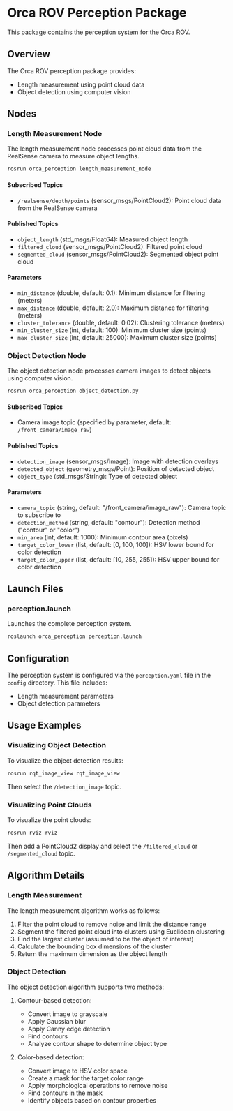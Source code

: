 # Orca ROV Perception Package

This package contains the perception system for the Orca ROV.

## Overview

The Orca ROV perception package provides:
- Length measurement using point cloud data
- Object detection using computer vision

## Nodes

### Length Measurement Node

The length measurement node processes point cloud data from the RealSense camera to measure object lengths.

```bash
rosrun orca_perception length_measurement_node
```

#### Subscribed Topics
- `/realsense/depth/points` (sensor_msgs/PointCloud2): Point cloud data from the RealSense camera

#### Published Topics
- `object_length` (std_msgs/Float64): Measured object length
- `filtered_cloud` (sensor_msgs/PointCloud2): Filtered point cloud
- `segmented_cloud` (sensor_msgs/PointCloud2): Segmented object point cloud

#### Parameters
- `min_distance` (double, default: 0.1): Minimum distance for filtering (meters)
- `max_distance` (double, default: 2.0): Maximum distance for filtering (meters)
- `cluster_tolerance` (double, default: 0.02): Clustering tolerance (meters)
- `min_cluster_size` (int, default: 100): Minimum cluster size (points)
- `max_cluster_size` (int, default: 25000): Maximum cluster size (points)

### Object Detection Node

The object detection node processes camera images to detect objects using computer vision.

```bash
rosrun orca_perception object_detection.py
```

#### Subscribed Topics
- Camera image topic (specified by parameter, default: `/front_camera/image_raw`)

#### Published Topics
- `detection_image` (sensor_msgs/Image): Image with detection overlays
- `detected_object` (geometry_msgs/Point): Position of detected object
- `object_type` (std_msgs/String): Type of detected object

#### Parameters
- `camera_topic` (string, default: "/front_camera/image_raw"): Camera topic to subscribe to
- `detection_method` (string, default: "contour"): Detection method ("contour" or "color")
- `min_area` (int, default: 1000): Minimum contour area (pixels)
- `target_color_lower` (list, default: [0, 100, 100]): HSV lower bound for color detection
- `target_color_upper` (list, default: [10, 255, 255]): HSV upper bound for color detection

## Launch Files

### perception.launch

Launches the complete perception system.

```bash
roslaunch orca_perception perception.launch
```

## Configuration

The perception system is configured via the `perception.yaml` file in the `config` directory. This file includes:
- Length measurement parameters
- Object detection parameters

## Usage Examples

### Visualizing Object Detection

To visualize the object detection results:
```bash
rosrun rqt_image_view rqt_image_view
```
Then select the `/detection_image` topic.

### Visualizing Point Clouds

To visualize the point clouds:
```bash
rosrun rviz rviz
```
Then add a PointCloud2 display and select the `/filtered_cloud` or `/segmented_cloud` topic.

## Algorithm Details

### Length Measurement

The length measurement algorithm works as follows:
1. Filter the point cloud to remove noise and limit the distance range
2. Segment the filtered point cloud into clusters using Euclidean clustering
3. Find the largest cluster (assumed to be the object of interest)
4. Calculate the bounding box dimensions of the cluster
5. Return the maximum dimension as the object length

### Object Detection

The object detection algorithm supports two methods:
1. Contour-based detection:
   - Convert image to grayscale
   - Apply Gaussian blur
   - Apply Canny edge detection
   - Find contours
   - Analyze contour shape to determine object type

2. Color-based detection:
   - Convert image to HSV color space
   - Create a mask for the target color range
   - Apply morphological operations to remove noise
   - Find contours in the mask
   - Identify objects based on contour properties
